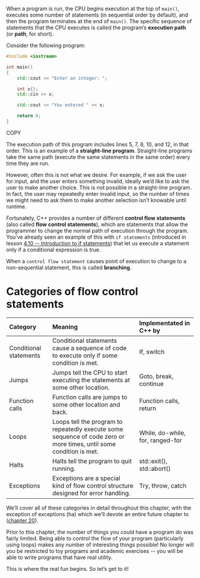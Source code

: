 When a program is run, the CPU begins execution at the top of `main()`, executes some number of statements (in sequential order by default), and then the program terminates at the end of `main()`. The specific sequence of statements that the CPU executes is called the program’s **execution path** (or **path**, for short).

Consider the following program:

```cpp
#include <iostream>

int main()
{
    std::cout << "Enter an integer: ";

    int x{};
    std::cin >> x;

    std::cout << "You entered " << x;

    return 0;
}
```

COPY

The execution path of this program includes lines 5, 7, 8, 10, and 12, in that order. This is an example of a **straight-line program**. Straight-line programs take the same path (execute the same statements in the same order) every time they are run.

However, often this is not what we desire. For example, if we ask the user for input, and the user enters something invalid, ideally we’d like to ask the user to make another choice. This is not possible in a straight-line program. In fact, the user may repeatedly enter invalid input, so the number of times we might need to ask them to make another selection isn’t knowable until runtime.

Fortunately, C++ provides a number of different **control flow statements** (also called **flow control statements**), which are statements that allow the programmer to change the normal path of execution through the program. You’ve already seen an example of this with `if statements` (introduced in lesson [4.10 -- Introduction to if statements](https://www.learncpp.com/cpp-tutorial/introduction-to-if-statements/)) that let us execute a statement only if a conditional expression is true.

When a `control flow statement` causes point of execution to change to a non-sequential statement, this is called **branching**.

# Categories of flow control statements



| Category               | Meaning                                                      | Implementated in C++ by          |
| :--------------------- | :----------------------------------------------------------- | :------------------------------- |
| Conditional statements | Conditional statements cause a sequence of code to execute only if some condition is met. | If, switch                       |
| Jumps                  | Jumps tell the CPU to start executing the statements at some other location. | Goto, break, continue            |
| Function calls         | Function calls are jumps to some other location and back.    | Function calls, return           |
| Loops                  | Loops tell the program to repeatedly execute some sequence of code zero or more times, until some condition is met. | While, do-while, for, ranged-for |
| Halts                  | Halts tell the program to quit running.                      | std::exit(), std::abort()        |
| Exceptions             | Exceptions are a special kind of flow control structure designed for error handling. | Try, throw, catch                |

We’ll cover all of these categories in detail throughout this chapter, with the exception of exceptions (ha) which we’ll devote an entire future chapter to ([chapter 20](https://www.learncpp.com/#Chapter20)).

Prior to this chapter, the number of things you could have a program do was fairly limited. Being able to control the flow of your program (particularly using loops) makes any number of interesting things possible! No longer will you be restricted to toy programs and academic exercises -- you will be able to write programs that have real utility.

This is where the real fun begins. So let’s get to it!